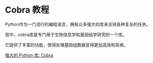 # Cobra 教程

<show-structure depth="3"/>

Python作为一门流行的编程语言，拥有众多强大的库来支持各种复杂的任务。

其中，cobra库是专门用于生物信息学和基因组学研究的一个库。

它提供了丰富的功能，使得处理基因组数据变得更加高效和简单。

<seealso>
<category ref="ref_docs">
    <a href="https://mp.weixin.qq.com/s/VuTBYZlAAy2dr3i0-npIhw">强大的 Python 库: Cobra</a>
</category>
<category ref="ref_github">
</category>
<category ref="ref_issues">
</category>
<category ref="ref_hf">
</category>
<category ref="ref_ms">
</category>
</seealso>
